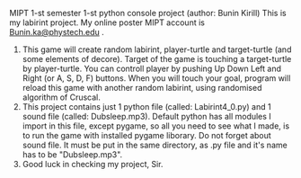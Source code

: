 MIPT 1-st semester 1-st python console project (author: Bunin Kirill) This is my labirint project. My online poster MIPT account is Bunin.ka@phystech.edu .

1) This game will create random labirint, player-turtle and target-turtle (and some elements of decore). Target of the game is touching a target-turtle by player-turtle. You can controll player by pushing Up Down Left and Right (or A, S, D, F) buttons. When you will touch your goal, program will reload this game with another random labirint, using randomised algorithm of Cruscal.
2) This project contains just 1 python file (called: Labirint4_0.py) and 1 sound file (called: Dubsleep.mp3). Default python has all modules I import in this file, except pygame, so all you need to see what I made, is to run the game with installed pygame liborary. Do not forget about sound file. It must be put in the same directory, as .py file and it's name has to be "Dubsleep.mp3".
3) Good luck in checking my project, Sir.
